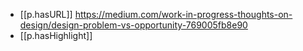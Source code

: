 
- [[p.hasURL]] https://medium.com/work-in-progress-thoughts-on-design/design-problem-vs-opportunity-769005fb8e90
- [[p.hasHighlight]] 